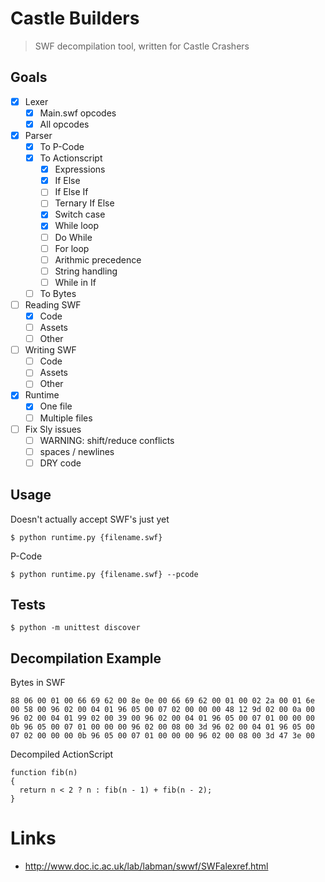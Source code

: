 # Castle Builders

> SWF decompilation tool, written for Castle Crashers

## Goals

- [x] Lexer
  - [x] Main.swf opcodes
  - [x] All opcodes
- [x] Parser
  - [x] To P-Code
  - [x] To Actionscript
    - [x] Expressions
    - [x] If Else
    - [ ] If Else If
    - [ ] Ternary If Else
    - [x] Switch case
    - [x] While loop
    - [ ] Do While
    - [ ] For loop
    - [ ] Arithmic precedence
    - [ ] String handling
    - [ ] While in If
  - [ ] To Bytes
- [ ] Reading SWF
  - [x] Code
  - [ ] Assets
  - [ ] Other
- [ ] Writing SWF
  - [ ] Code
  - [ ] Assets
  - [ ] Other
- [x] Runtime
  - [x] One file
  - [ ] Multiple files
- [ ] Fix Sly issues
  - [ ] WARNING: shift/reduce conflicts
  - [ ] spaces / newlines
  - [ ] DRY code

## Usage

Doesn't actually accept SWF's just yet

```
$ python runtime.py {filename.swf}
```

P-Code

```
$ python runtime.py {filename.swf} --pcode
```

## Tests

```
$ python -m unittest discover
```

## Decompilation Example

Bytes in SWF

```
88 06 00 01 00 66 69 62 00 8e 0e 00 66 69 62 00 01 00 02 2a 00 01 6e 00 58 00 96 02 00 04 01 96 05 00 07 02 00 00 00 48 12 9d 02 00 0a 00 96 02 00 04 01 99 02 00 39 00 96 02 00 04 01 96 05 00 07 01 00 00 00 0b 96 05 00 07 01 00 00 00 96 02 00 08 00 3d 96 02 00 04 01 96 05 00 07 02 00 00 00 0b 96 05 00 07 01 00 00 00 96 02 00 08 00 3d 47 3e 00
```

Decompiled ActionScript

```
function fib(n)
{
  return n < 2 ? n : fib(n - 1) + fib(n - 2);
}
```

# Links

- http://www.doc.ic.ac.uk/lab/labman/swwf/SWFalexref.html
